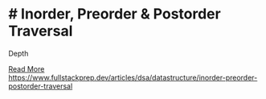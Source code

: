 # # Inorder, Preorder & Postorder Traversal

Depth

[Read More](https://www.fullstackprep.dev/articles/dsa/datastructure/inorder-preorder-postorder-traversal) https://www.fullstackprep.dev/articles/dsa/datastructure/inorder-preorder-postorder-traversal